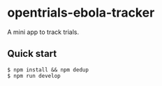 # opentrials-ebola-tracker

A mini app to track trials.

## Quick start

```
$ npm install && npm dedup
$ npm run develop
```
